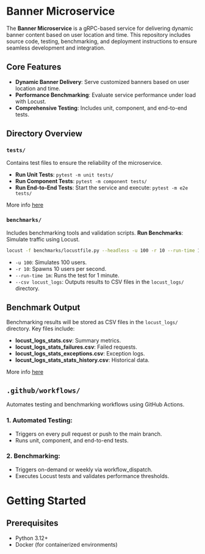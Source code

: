 # Banner Microservice

The **Banner Microservice** is a gRPC-based service for delivering dynamic banner content based on user location and time. This repository includes source code, testing, benchmarking, and deployment instructions to ensure seamless development and integration.

## Core Features
- **Dynamic Banner Delivery**: Serve customized banners based on user location and time.
- **Performance Benchmarking**: Evaluate service performance under load with Locust.
- **Comprehensive Testing**: Includes unit, component, and end-to-end tests.

## Directory Overview

### `tests/`
Contains test files to ensure the reliability of the microservice.
- **Run Unit Tests**: `pytest -m unit tests/`
- **Run Component Tests**: `pytest -m component tests/`
- **Run End-to-End Tests**: Start the service and execute: `pytest -m e2e tests/`

More info [here](https://github.com/CSE-Assignment/banner-microservice/blob/main/tests/README.md#tests-directory)

### `benchmarks/`
Includes benchmarking tools and validation scripts.
**Run Benchmarks**: Simulate traffic using Locust.
  ```bash
  locust -f benchmarks/locustfile.py --headless -u 100 -r 10 --run-time 1m --host http://127.0.0.1:51234 --csv locust_logs
  ```
- `-u 100`: Simulates 100 users.
- `-r 10`: Spawns 10 users per second.
- `--run-time 1m`: Runs the test for 1 minute.
- `--csv locust_logs`: Outputs results to CSV files in the `locust_logs/` directory.
 
## Benchmark Output

Benchmarking results will be stored as CSV files in the `locust_logs/` directory. Key files include:

- **locust_logs_stats.csv**: Summary metrics.
- **locust_logs_stats_failures.csv**: Failed requests.
- **locust_logs_stats_exceptions.csv**: Exception logs.
- **locust_logs_stats_stats_history.csv**: Historical data.

More info [here](https://github.com/CSE-Assignment/banner-microservice/blob/main/benchmarks/README.md#benchmarks-directory)

## `.github/workflows/`

Automates testing and benchmarking workflows using GitHub Actions.

### 1. Automated Testing:
- Triggers on every pull request or push to the main branch.
- Runs unit, component, and end-to-end tests.
### 2. Benchmarking:
- Triggers on-demand or weekly via workflow_dispatch.
- Executes Locust tests and validates performance thresholds.


# Getting Started

## Prerequisites 

- Python 3.12+
- Docker (for containerized environments)

